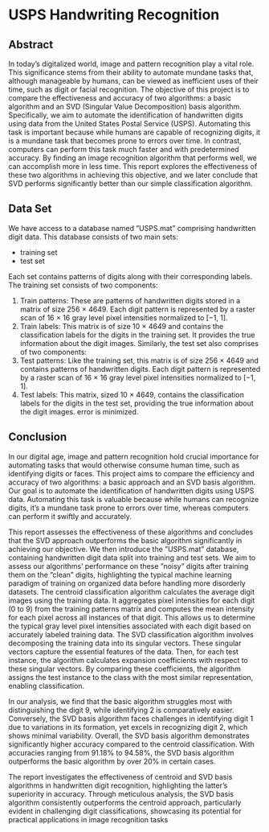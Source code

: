 # USPS Handwriting Recognition

## Abstract
In today’s digitalized world, image and pattern recognition play a vital role. This significance stems from their ability to automate
mundane tasks that, although manageable by humans, can be viewed as inefficient uses of their time, such as digit or facial recognition.
The objective of this project is to compare the effectiveness and accuracy of two algorithms: a basic algorithm and an SVD (Singular
Value Decomposition) basis algorithm. Specifically, we aim to automate the identification of handwritten digits using data from the
United States Postal Service (USPS). Automating this task is important because while humans are capable of recognizing digits,
it is a mundane task that becomes prone to errors over time. In contrast, computers can perform this task much faster and with
predetermined accuracy. By finding an image recognition algorithm that performs well, we can accomplish more in less time. This
report explores the effectiveness of these two algorithms in achieving this objective, and we later conclude that SVD performs
significantly better than our simple classification algorithm.

## Data Set
We have access to a database named ”USPS.mat” comprising handwritten digit data. This database consists of two main sets:
  * training set
  * test set

Each set contains patterns of digits along with their corresponding labels. The training set consists of two components:
1. Train patterns: These are patterns of handwritten digits stored in a matrix of size 256 × 4649. Each digit pattern is represented
by a raster scan of 16 × 16 gray level pixel intensities normalized to [−1, 1].
2. Train labels: This matrix is of size 10 × 4649 and contains the classification labels for the digits in the training set. It provides
the true information about the digit images.
Similarly, the test set also comprises of two components:
1. Test patterns: Like the training set, this matrix is of size 256 × 4649 and contains patterns of handwritten digits. Each digit
pattern is represented by a raster scan of 16 × 16 gray level pixel intensities normalized to [−1, 1].
2. Test labels: This matrix, sized 10 × 4649, contains the classification labels for the digits in the test set, providing the true
information about the digit images. error is minimized.

## Conclusion
In our digital age, image and pattern recognition hold crucial importance for automating tasks that would otherwise consume human
time, such as identifying digits or faces. This project aims to compare the efficiency and accuracy of two algorithms: a basic approach
and an SVD basis algorithm. Our goal is to automate the identification of handwritten digits using USPS data. Automating this
task is valuable because while humans can recognize digits, it’s a mundane task prone to errors over time, whereas computers can
perform it swiftly and accurately.

This report assesses the effectiveness of these algorithms and concludes that the SVD approach outperforms the basic algorithm
significantly in achieving our objective. We then introduce the ”USPS.mat” database, containing handwritten digit data split into
training and test sets. We aim to assess our algorithms’ performance on these ”noisy” digits after training them on the ”clean” digits,
highlighting the typical machine learning paradigm of training on organized data before handling more disorderly datasets.
The centroid classification algorithm calculates the average digit images using the training data. It aggregates pixel intensities for
each digit (0 to 9) from the training patterns matrix and computes the mean intensity for each pixel across all instances of that digit.
This allows us to determine the typical gray level pixel intensities associated with each digit based on accurately labeled training
data. The SVD classification algorithm involves decomposing the training data into its singular vectors. These singular vectors
capture the essential features of the data. Then, for each test instance, the algorithm calculates expansion coefficients with respect
to these singular vectors. By comparing these coefficients, the algorithm assigns the test instance to the class with the most similar
representation, enabling classification.

In our analysis, we find that the basic algorithm struggles most with distinguishing the digit 9, while identifying 2 is comparatively
easier. Conversely, the SVD basis algorithm faces challenges in identifying digit 1 due to variations in its formation, yet excels in
recognizing digit 2, which shows minimal variability. Overall, the SVD basis algorithm demonstrates significantly higher accuracy
compared to the centroid classification. With accuracies ranging from 91.18% to 94.58%, the SVD basis algorithm outperforms the
basic algorithm by over 20% in certain cases.

The report investigates the effectiveness of centroid and SVD basis algorithms in handwritten digit recognition, highlighting the
latter’s superiority in accuracy. Through meticulous analysis, the SVD basis algorithm consistently outperforms the centroid approach,
particularly evident in challenging digit classifications, showcasing its potential for practical applications in image recognition tasks
